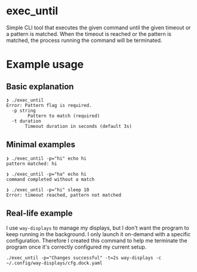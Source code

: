 # exec_until

Simple CLI tool that executes the given command until the given timeout or a pattern is matched. When the timeout is reached or the pattern is matched, the process running the command will be terminated.

# Example usage

## Basic explanation

```
❯ ./exec_until
Error: Pattern flag is required.
  -p string
        Pattern to match (required)
  -t duration
       Timeout duration in seconds (default 3s)
```

## Minimal examples

```
❯ ./exec_until -p="hi" echo hi
pattern matched: hi

❯ ./exec_until -p="ha" echo hi
command completed without a match

❯ ./exec_until -p="hi" sleep 10
Error: timeout reached, pattern not matched
```

## Real-life example

I use `way-displays` to manage my displays, but I don't want the program to keep running in the background. I only launch it on-demand with a specific configuration. Therefore I created this command to help me terminate the program once it's correctly configured my current setup.

```
./exec_until -p="Changes successful" -t=2s way-displays -c ~/.config/way-displays/cfg.dock.yaml
```

